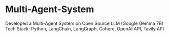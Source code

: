 # Multi-Agent-System
Developed a Multi-Agent System on Open Source LLM (Google Gemma 7B)\
Tech Stack: Python, LangChain, LangGraph, Cohere, OpenAI API, Tavily API   
